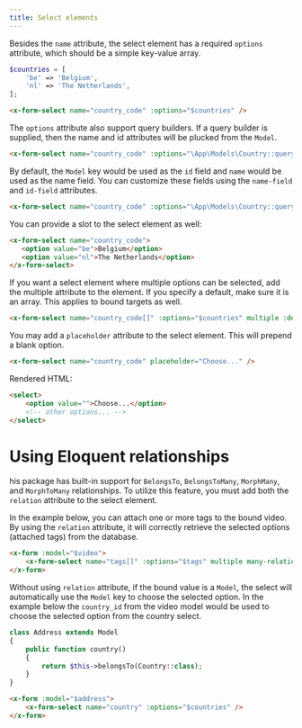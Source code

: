 ```yaml
---
title: Select elements
---
```


Besides the `name` attribute, the select element has a required `options` attribute, which should be a simple key-value array.

```php
$countries = [
    'be' => 'Belgium',
    'nl' => 'The Netherlands',
];
```

```html
<x-form-select name="country_code" :options="$countries" />
```

The `options` attribute also support query builders. If a query builder is supplied, then the name and id attributes will be plucked from the `Model`.

```html
<x-form-select name="country_code" :options="\App\Models\Country::query()" />
```

By default, the `Model` key would be used as the `id` field and `name` would be used as the name field.
You can customize these fields using the `name-field` and `id-field` attributes.

```html
<x-form-select name="country_code" :options="\App\Models\Country::query()" name-field="formatted_name" id-field="code" />
```

You can provide a slot to the select element as well:

```html
<x-form-select name="country_code">
   <option value="be">Belgium</option>
   <option value="nl">The Netherlands</option>
</x-form-select>
```

If you want a select element where multiple options can be selected, add the multiple attribute to the element. If you specify a default, make sure it is an array. This applies to bound targets as well.

```html
<x-form-select name="country_code[]" :options="$countries" multiple :default="['be', 'nl']" />
```

You may add a `placeholder` attribute to the select element. This will prepend a blank option.

```html
<x-form-select name="country_code" placeholder="Choose..." />
```

Rendered HTML:

```html
<select>
    <option value="">Choose...</option>
    <!-- other options... -->
</select>
```

# Using Eloquent relationships

his package has built-in support for `BelongsTo`, `BelongsToMany`, `MorphMany`, and `MorphToMany` relationships. To utilize this feature, you must add both the `relation` attribute to the select element.

In the example below, you can attach one or more tags to the bound video. By using the `relation` attribute, it will correctly retrieve the selected options (attached tags) from the database.

```html
<x-form :model="$video">
    <x-form-select name="tags[]" :options="$tags" multiple many-relation />
</x-form>
```

Without using `relation` attribute, if the bound value is a `Model`, the select will automatically use the `Model` key to choose the selected option.
In the example below the `country_id` from the video model would be used to choose the selected option from the country select.

```php
class Address extends Model
{
    public function country()
    {
        return $this->belongsTo(Country::class);
    }
}
```

```html
<x-form :model="$address">
    <x-form-select name="country" :options="$countries" />
</x-form>
```
